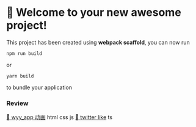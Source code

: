 # 🚀 Welcome to your new awesome project!

This project has been created using **webpack scaffold**, you can now run

```
npm run build
```

or

```
yarn build
```

to bundle your application


### Review

[🚀 wyy_app 动画](https://xiaotiandada.github.io/interest-page/wyy_app) html css js
[🚀 twitter like](https://xiaotiandada.github.io/interest-page/wyy_app) ts
